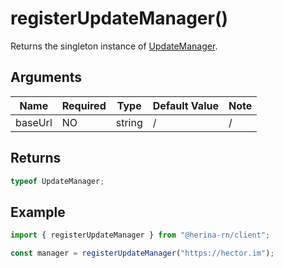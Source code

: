 # registerUpdateManager()

Returns the singleton instance of [UpdateManager](/guide/packages/client/updateManager/introduction.html).

## Arguments

| Name    | Required | Type   | Default Value | Note |
| ------- | -------- | ------ | ------------- | ---- |
| baseUrl | NO       | string | /             | /    |

## Returns

```typescript
typeof UpdateManager;
```

## Example

```typescript
import { registerUpdateManager } from "@herina-rn/client";

const manager = registerUpdateManager("https://hector.im");
```
